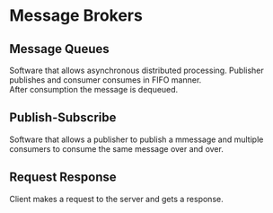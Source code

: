 # Message Brokers

## Message Queues

Software that allows asynchronous distributed processing. Publisher publishes and consumer consumes in FIFO manner.  
After consumption the message is dequeued.

## Publish-Subscribe

Software that allows a publisher to publish a mmessage and multiple consumers to consume the same message over and over.

## Request Response

Client makes a request to the server and gets a response.
